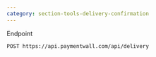 ```yaml
---
category: section-tools-delivery-confirmation
---
```

Endpoint

```
POST https://api.paymentwall.com/api/delivery
```